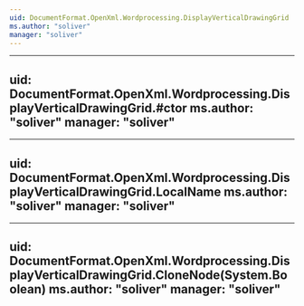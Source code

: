 ```yaml
---
uid: DocumentFormat.OpenXml.Wordprocessing.DisplayVerticalDrawingGrid
ms.author: "soliver"
manager: "soliver"
---
```


---
uid: DocumentFormat.OpenXml.Wordprocessing.DisplayVerticalDrawingGrid.#ctor
ms.author: "soliver"
manager: "soliver"
---

---
uid: DocumentFormat.OpenXml.Wordprocessing.DisplayVerticalDrawingGrid.LocalName
ms.author: "soliver"
manager: "soliver"
---

---
uid: DocumentFormat.OpenXml.Wordprocessing.DisplayVerticalDrawingGrid.CloneNode(System.Boolean)
ms.author: "soliver"
manager: "soliver"
---
